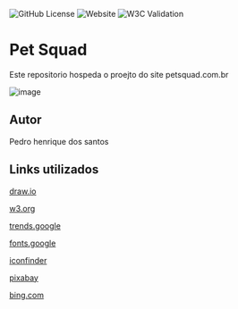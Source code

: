 ![GitHub License](https://img.shields.io/github/license/pedrohs01/pet-squad)
![Website](https://img.shields.io/website?url=https%3A%2F%2Fpedrohs01.github.io%2Fpet-squad%2F)
![W3C Validation](https://img.shields.io/w3c-validation/html?targetUrl=https%3A%2F%2Fpedrohs01.github.io%2Fpet-squad%2F)



# Pet Squad
Este repositorio hospeda o proejto do site petsquad.com.br

![image](https://github.com/pedrohs01/pet-squad/assets/128723622/a7b811a4-7521-4deb-8e14-1b7d856924ad)
## Autor
Pedro henrique dos santos
## Links utilizados
[draw.io](https://app.diagrams.net/)

[w3.org](https://validator.w3.org/nu/#file)

[trends.google](https://trends.google.com.br/trends/)

[fonts.google](https://fonts.google.com/)

[iconfinder](https://www.iconfinder.com/search?q=pet)

[pixabay](https://pixabay.com/pt/)

[bing.com](https://www.bing.com/images/create?q=ijjp&rt=4&FORM=GENCRE)
